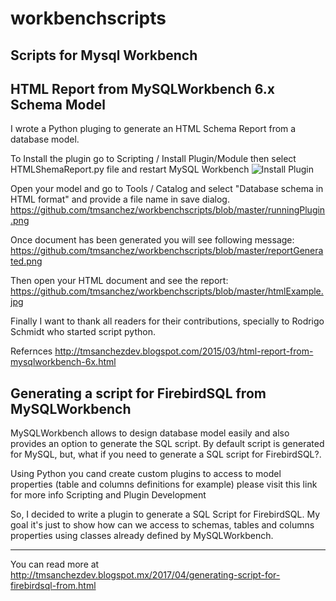 # workbenchscripts
Scripts for Mysql Workbench
------------

## HTML Report from MySQLWorkbench 6.x Schema Model

I wrote a Python pluging to generate an HTML Schema Report from a database model.
 
To Install the plugin go to Scripting / Install Plugin/Module then select HTMLShemaReport.py file and restart MySQL Workbench
![Install Plugin](https://github.com/tmsanchez/workbenchscripts/blob/master/installPlugin.png)

Open your model and go to Tools / Catalog and select "Database schema in HTML format" and provide a file name in save dialog.
https://github.com/tmsanchez/workbenchscripts/blob/master/runningPlugin.png 


Once document has been generated you will see following message:
https://github.com/tmsanchez/workbenchscripts/blob/master/reportGenerated.png

Then open your HTML document and see the report:
https://github.com/tmsanchez/workbenchscripts/blob/master/htmlExample.jpg 

Finally I want to thank all readers for their contributions, specially to Rodrigo Schmidt who started script python.

Refernces 
http://tmsanchezdev.blogspot.com/2015/03/html-report-from-mysqlworkbench-6x.html


## Generating a script for FirebirdSQL from MySQLWorkbench


MySQLWorkbench allows to design database model easily and also provides an option to generate the SQL script.   By default script is generated for MySQL, but, what if you need to generate a SQL script for FirebirdSQL?.

Using Python you cand create custom plugins to access to model properties  (table and columns definitions for example) please visit this link for more info Scripting and Plugin Development

So, I decided to write a plugin to generate a SQL Script for FirebirdSQL. My goal it's just to show how can we access to schemas, tables and columns properties using classes already defined by MySQLWorkbench.

------------
You can read more at http://tmsanchezdev.blogspot.mx/2017/04/generating-script-for-firebirdsql-from.html
